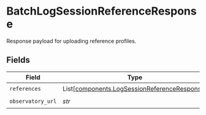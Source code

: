 # BatchLogSessionReferenceResponse

Response payload for uploading reference profiles.


## Fields

| Field                                                                                                  | Type                                                                                                   | Required                                                                                               | Description                                                                                            |
| ------------------------------------------------------------------------------------------------------ | ------------------------------------------------------------------------------------------------------ | ------------------------------------------------------------------------------------------------------ | ------------------------------------------------------------------------------------------------------ |
| `references`                                                                                           | List[[components.LogSessionReferenceResponse](../../models/components/logsessionreferenceresponse.md)] | :heavy_check_mark:                                                                                     | N/A                                                                                                    |
| `observatory_url`                                                                                      | *str*                                                                                                  | :heavy_check_mark:                                                                                     | N/A                                                                                                    |